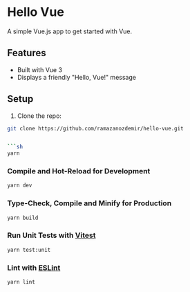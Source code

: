 # Hello Vue

A simple Vue.js app to get started with Vue.

## Features

- Built with Vue 3
- Displays a friendly "Hello, Vue!" message

## Setup

1. Clone the repo:

````bash
git clone https://github.com/ramazanozdemir/hello-vue.git


```sh
yarn
````

### Compile and Hot-Reload for Development

```sh
yarn dev
```

### Type-Check, Compile and Minify for Production

```sh
yarn build
```

### Run Unit Tests with [Vitest](https://vitest.dev/)

```sh
yarn test:unit
```

### Lint with [ESLint](https://eslint.org/)

```sh
yarn lint
```
